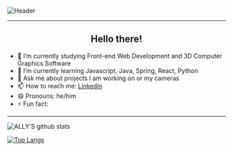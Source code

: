 ![Header]()

---

<h2 align="center">Hello there! </h2>

* 🔭 I’m currently studying Front-end Web Development and 3D Computer Graphics Software 
* 🌱 I’m currently learning Javascript, Java, Spring, React, Python
* 💬 Ask me about projects I am working on or my cameras
* 📫 How to reach me: [Linkedin](https://www.linkedin.com/in/timothy-lefkowitz-112b434b/ "Linkedin")
* 😄 Pronouns: he/him
* ⚡ Fun fact: 


---

  
![ALLY'S github stats](https://github-readme-stats.vercel.app/api?username=timlefkowitz&show_icons=true&theme=synthwave&count_private=true&hide=stars,issues)



[![Top Langs](https://github-readme-stats.vercel.app/api/top-langs/?username=timlefkowitz&theme=synthwave&layout=compact)](https://github.com/timlefkowitz/github-readme-stats)


